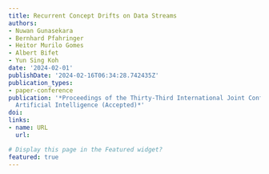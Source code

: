 ```yaml
---
title: Recurrent Concept Drifts on Data Streams
authors:
- Nuwan Gunasekara
- Bernhard Pfahringer
- Heitor Murilo Gomes
- Albert Bifet
- Yun Sing Koh
date: '2024-02-01'
publishDate: '2024-02-16T06:34:28.742435Z'
publication_types:
- paper-conference
publication: '*Proceedings of the Thirty-Third International Joint Conference on
  Artificial Intelligence (Accepted)*'
doi: 
links:
- name: URL
  url: 

# Display this page in the Featured widget?
featured: true
---
```

